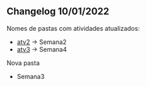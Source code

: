 ## Changelog 10/01/2022

Nomes de pastas com atividades atualizados:
 - [atv2](https://github.com/MiguelRavagnani/SEII-MiguelRavagnaniDeCarvalho/commit/664be29ed0b4856ced01d7a234beb8d603de5945) -> Semana2
 - [atv3](https://github.com/MiguelRavagnani/SEII-MiguelRavagnaniDeCarvalho/commit/6e3339ce4dfa0dc290d09eee7d84906434733dd3) -> Semana4

 Nova pasta
 - Semana3